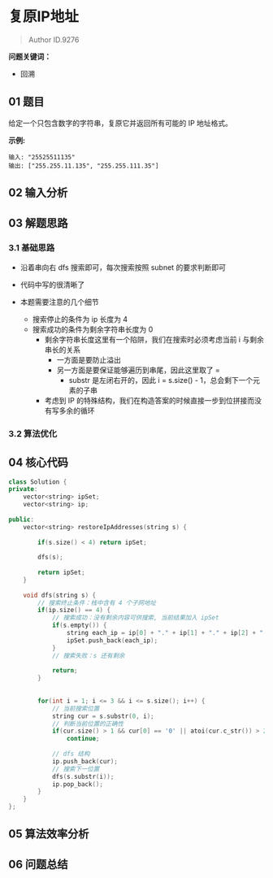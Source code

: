 # 复原IP地址
> Author ID.9276 

**问题关键词：**

- 回溯

## 01 题目

给定一个只包含数字的字符串，复原它并返回所有可能的 IP 地址格式。

**示例:**

```
输入: "25525511135"
输出: ["255.255.11.135", "255.255.111.35"]
```

## 02 输入分析



## 03 解题思路

### 3.1 基础思路

- 沿着串向右 dfs 搜索即可，每次搜索按照 subnet 的要求判断即可
- 代码中写的很清晰了



- 本题需要注意的几个细节
  - 搜索停止的条件为 ip 长度为 4
  - 搜索成功的条件为剩余字符串长度为 0
    - 剩余字符串长度这里有一个陷阱，我们在搜索时必须考虑当前 i 与剩余串长的关系
      - 一方面是要防止溢出
      - 另一方面是要保证能够遍历到串尾，因此这里取了 =
        - substr 是左闭右开的，因此 i = s.size() - 1，总会剩下一个元素的子串
    - 考虑到 IP 的特殊结构，我们在构造答案的时候直接一步到位拼接而没有写多余的循环

### 3.2 算法优化



## 04 核心代码

```c++
class Solution {
private:
    vector<string> ipSet;
    vector<string> ip;
    
public:
    vector<string> restoreIpAddresses(string s) {
        
        if(s.size() < 4) return ipSet;
        
        dfs(s);
        
        return ipSet;
    }
    
    void dfs(string s) {
        // 搜索终止条件：栈中含有 4 个子网地址
        if(ip.size() == 4) {
            // 搜索成功：没有剩余内容可供搜索, 当前结果加入 ipSet
            if(s.empty()) {
                string each_ip = ip[0] + "." + ip[1] + "." + ip[2] + "." + ip[3];
                ipSet.push_back(each_ip);
            }
            // 搜索失败：s 还有剩余
            
            return;
        }
        
        
        for(int i = 1; i <= 3 && i <= s.size(); i++) {
            // 当前搜索位置
            string cur = s.substr(0, i);
            // 判断当前位置的正确性
            if(cur.size() > 1 && cur[0] == '0' || atoi(cur.c_str()) > 255)
                continue;
            
            // dfs 结构
            ip.push_back(cur);
            // 搜索下一位置
            dfs(s.substr(i));
            ip.pop_back();
        }
    }
};
```



## 05 算法效率分析



## 06 问题总结


